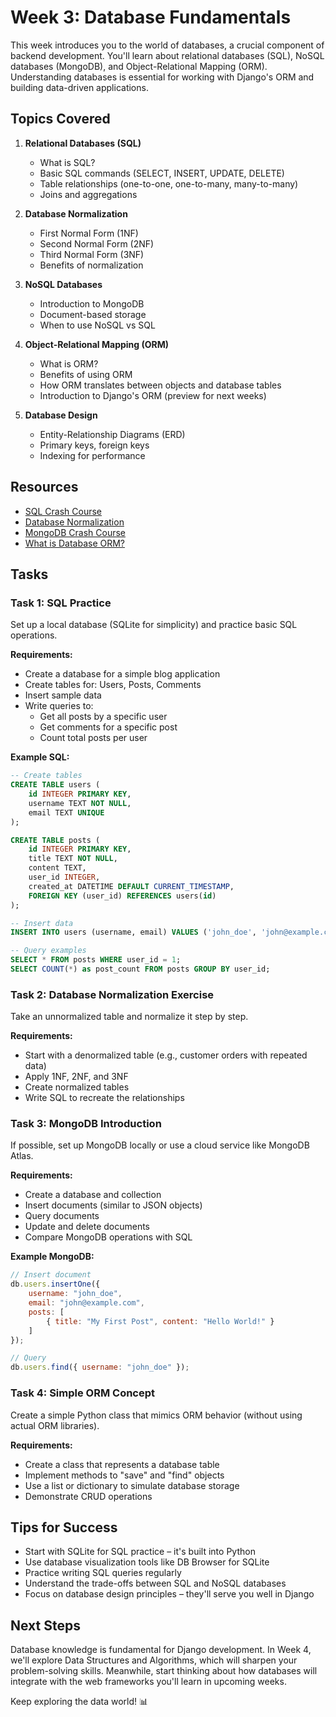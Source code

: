 # Week 3: Database Fundamentals

This week introduces you to the world of databases, a crucial component of backend development. You'll learn about relational databases (SQL), NoSQL databases (MongoDB), and Object-Relational Mapping (ORM). Understanding databases is essential for working with Django's ORM and building data-driven applications.

## Topics Covered

1. **Relational Databases (SQL)**
   - What is SQL?
   - Basic SQL commands (SELECT, INSERT, UPDATE, DELETE)
   - Table relationships (one-to-one, one-to-many, many-to-many)
   - Joins and aggregations

2. **Database Normalization**
   - First Normal Form (1NF)
   - Second Normal Form (2NF)
   - Third Normal Form (3NF)
   - Benefits of normalization

3. **NoSQL Databases**
   - Introduction to MongoDB
   - Document-based storage
   - When to use NoSQL vs SQL

4. **Object-Relational Mapping (ORM)**
   - What is ORM?
   - Benefits of using ORM
   - How ORM translates between objects and database tables
   - Introduction to Django's ORM (preview for next weeks)

5. **Database Design**
   - Entity-Relationship Diagrams (ERD)
   - Primary keys, foreign keys
   - Indexing for performance

## Resources

- [SQL Crash Course](https://www.youtube.com/watch?v=HXV3zeQKqGY)
- [Database Normalization](https://www.youtube.com/watch?v=1HEHa_EJa0k)
- [MongoDB Crash Course](https://www.youtube.com/watch?v=ofme2o29ngU&t=1526s)
- [What is Database ORM?](https://www.youtube.com/watch?v=KthQ0UmBmxE)

## Tasks

### Task 1: SQL Practice
Set up a local database (SQLite for simplicity) and practice basic SQL operations.

**Requirements:**
- Create a database for a simple blog application
- Create tables for: Users, Posts, Comments
- Insert sample data
- Write queries to:
  - Get all posts by a specific user
  - Get comments for a specific post
  - Count total posts per user

**Example SQL:**
```sql
-- Create tables
CREATE TABLE users (
    id INTEGER PRIMARY KEY,
    username TEXT NOT NULL,
    email TEXT UNIQUE
);

CREATE TABLE posts (
    id INTEGER PRIMARY KEY,
    title TEXT NOT NULL,
    content TEXT,
    user_id INTEGER,
    created_at DATETIME DEFAULT CURRENT_TIMESTAMP,
    FOREIGN KEY (user_id) REFERENCES users(id)
);

-- Insert data
INSERT INTO users (username, email) VALUES ('john_doe', 'john@example.com');

-- Query examples
SELECT * FROM posts WHERE user_id = 1;
SELECT COUNT(*) as post_count FROM posts GROUP BY user_id;
```

### Task 2: Database Normalization Exercise
Take an unnormalized table and normalize it step by step.

**Requirements:**
- Start with a denormalized table (e.g., customer orders with repeated data)
- Apply 1NF, 2NF, and 3NF
- Create normalized tables
- Write SQL to recreate the relationships

### Task 3: MongoDB Introduction
If possible, set up MongoDB locally or use a cloud service like MongoDB Atlas.

**Requirements:**
- Create a database and collection
- Insert documents (similar to JSON objects)
- Query documents
- Update and delete documents
- Compare MongoDB operations with SQL

**Example MongoDB:**
```javascript
// Insert document
db.users.insertOne({
    username: "john_doe",
    email: "john@example.com",
    posts: [
        { title: "My First Post", content: "Hello World!" }
    ]
});

// Query
db.users.find({ username: "john_doe" });
```

### Task 4: Simple ORM Concept
Create a simple Python class that mimics ORM behavior (without using actual ORM libraries).

**Requirements:**
- Create a class that represents a database table
- Implement methods to "save" and "find" objects
- Use a list or dictionary to simulate database storage
- Demonstrate CRUD operations

## Tips for Success

- Start with SQLite for SQL practice – it's built into Python
- Use database visualization tools like DB Browser for SQLite
- Practice writing SQL queries regularly
- Understand the trade-offs between SQL and NoSQL databases
- Focus on database design principles – they'll serve you well in Django

## Next Steps

Database knowledge is fundamental for Django development. In Week 4, we'll explore Data Structures and Algorithms, which will sharpen your problem-solving skills. Meanwhile, start thinking about how databases will integrate with the web frameworks you'll learn in upcoming weeks.

Keep exploring the data world! 📊
